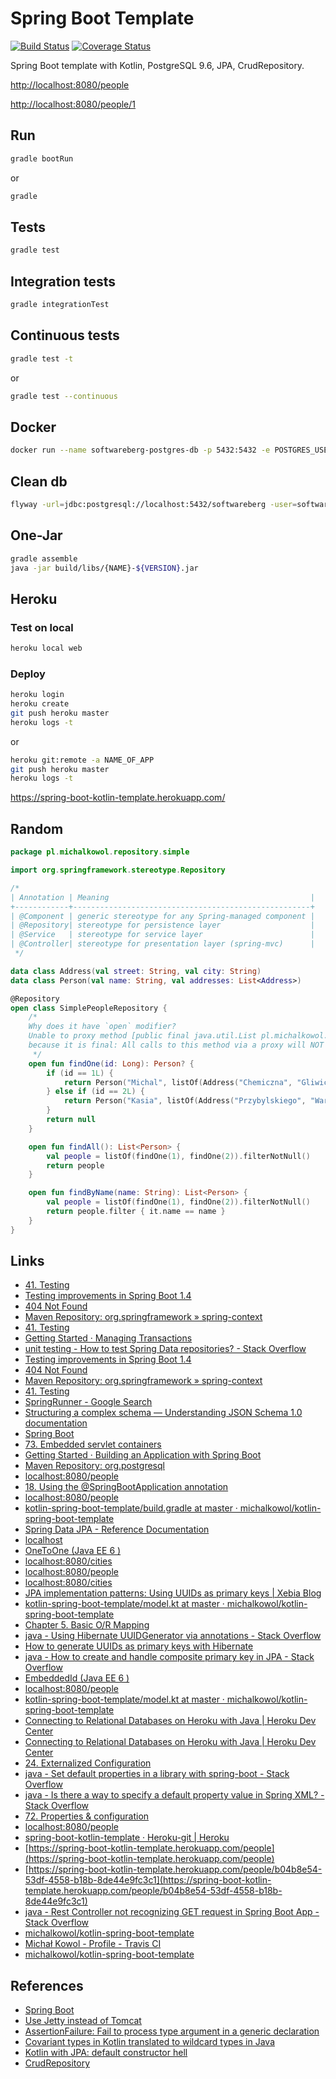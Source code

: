 # Spring Boot Template

[![Build Status](https://travis-ci.org/michalkowol/kotlin-spring-boot-template.svg?branch=master)](https://travis-ci.org/michalkowol/kotlin-spring-boot-template)
[![Coverage Status](https://codecov.io/github/michalkowol/kotlin-spring-boot-template/badge.svg?branch=master)](https://codecov.io/github/michalkowol/kotlin-spring-boot-template?branch=master)

Spring Boot template with Kotlin, PostgreSQL 9.6, JPA, CrudRepository.

[http://localhost:8080/people](http://localhost:8080/people)

[http://localhost:8080/people/1](http://localhost:8080/people/1)


## Run

```bash
gradle bootRun
```

or

```bash
gradle
```

## Tests

```bash
gradle test
```

## Integration tests

```bash
gradle integrationTest
```

## Continuous tests

```bash
gradle test -t
```

or

```bash
gradle test --continuous
```

## Docker

```bash
docker run --name softwareberg-postgres-db -p 5432:5432 -e POSTGRES_USER=softwareberg -e POSTGRES_PASSWORD=softwareberg -d postgres:9.6
```

## Clean db

```bash
flyway -url=jdbc:postgresql://localhost:5432/softwareberg -user=softwareberg -password=softwareberg clean
```

## One-Jar

```bash
gradle assemble
java -jar build/libs/{NAME}-${VERSION}.jar
```

## Heroku

### Test on local

```bash
heroku local web
```

### Deploy

```bash
heroku login
heroku create
git push heroku master
heroku logs -t
```

or

```bash
heroku git:remote -a NAME_OF_APP
git push heroku master
heroku logs -t
```

https://spring-boot-kotlin-template.herokuapp.com/

## Random

```kotlin
package pl.michalkowol.repository.simple

import org.springframework.stereotype.Repository

/*
| Annotation | Meaning                                             |
+------------+-----------------------------------------------------+
| @Component | generic stereotype for any Spring-managed component |
| @Repository| stereotype for persistence layer                    |
| @Service   | stereotype for service layer                        |
| @Controller| stereotype for presentation layer (spring-mvc)      |
 */

data class Address(val street: String, val city: String)
data class Person(val name: String, val addresses: List<Address>)

@Repository
open class SimplePeopleRepository {
    /*
    Why does it have `open` modifier?
    Unable to proxy method [public final java.util.List pl.michalkowol.repository.simple.SimplePeopleRepository.findByName(java.lang.String)]
    because it is final: All calls to this method via a proxy will NOT be routed to the target instance.
     */
    open fun findOne(id: Long): Person? {
        if (id == 1L) {
            return Person("Michal", listOf(Address("Chemiczna", "Gliwice"), Address("Pulawska", "Warszawa")))
        } else if (id == 2L) {
            return Person("Kasia", listOf(Address("Przybylskiego", "Warszawa")))
        }
        return null
    }

    open fun findAll(): List<Person> {
        val people = listOf(findOne(1), findOne(2)).filterNotNull()
        return people
    }

    open fun findByName(name: String): List<Person> {
        val people = listOf(findOne(1), findOne(2)).filterNotNull()
        return people.filter { it.name == name }
    }
}
```

## Links

* [41. Testing](https://docs.spring.io/spring-boot/docs/current/reference/html/boot-features-testing.html)
* [Testing improvements in Spring Boot 1.4](https://spring.io/blog/2016/04/15/testing-improvements-in-spring-boot-1-4)
* [404 Not Found](http://docs.spring.io/spring-boot/docs/current/api/org/springframework/boot/test/SpringApplicationConfiguration.html)
* [Maven Repository: org.springframework » spring-context](https://mvnrepository.com/artifact/org.springframework/spring-context)
* [41. Testing](https://docs.spring.io/spring-boot/docs/current/reference/html/boot-features-testing.html)
* [Getting Started · Managing Transactions](https://spring.io/guides/gs/managing-transactions/)
* [unit testing - How to test Spring Data repositories? - Stack Overflow](http://stackoverflow.com/questions/23435937/how-to-test-spring-data-repositories)
* [Testing improvements in Spring Boot 1.4](https://spring.io/blog/2016/04/15/testing-improvements-in-spring-boot-1-4)
* [404 Not Found](http://docs.spring.io/spring-boot/docs/current/api/org/springframework/boot/test/SpringApplicationConfiguration.html)
* [Maven Repository: org.springframework » spring-context](https://mvnrepository.com/artifact/org.springframework/spring-context)
* [41. Testing](https://docs.spring.io/spring-boot/docs/current/reference/html/boot-features-testing.html)
* [SpringRunner - Google Search](https://www.google.pl/search?q=SpringRunner&oq=SpringRunner&aqs=chrome..69i57j0l5.375j0j1&sourceid=chrome&ie=UTF-8)
* [Structuring a complex schema — Understanding JSON Schema 1.0 documentation](https://spacetelescope.github.io/understanding-json-schema/structuring.html#reuse)
* [Spring Boot](https://projects.spring.io/spring-boot/)
* [73. Embedded servlet containers](https://docs.spring.io/spring-boot/docs/current/reference/html/howto-embedded-servlet-containers.html)
* [Getting Started · Building an Application with Spring Boot](https://spring.io/guides/gs/spring-boot/)
* [Maven Repository: org.postgresql](https://mvnrepository.com/artifact/org.postgresql)
* [localhost:8080/people](http://localhost:8080/people)
* [18. Using the @SpringBootApplication annotation](http://docs.spring.io/autorepo/docs/spring-boot/current/reference/html/using-boot-using-springbootapplication-annotation.html)
* [localhost:8080/people](http://localhost:8080/people)
* [kotlin-spring-boot-template/build.gradle at master · michalkowol/kotlin-spring-boot-template](https://github.com/michalkowol/kotlin-spring-boot-template/blob/master/build.gradle)
* [Spring Data JPA - Reference Documentation](https://docs.spring.io/spring-data/jpa/docs/current/reference/html/)
* [localhost](http://localhost:8080/people/1)
* [OneToOne (Java EE 6 )](http://docs.oracle.com/javaee/6/api/index.html?javax/persistence/ManyToMany.html)
* [localhost:8080/cities](http://localhost:8080/cities)
* [localhost:8080/people](http://localhost:8080/people)
* [localhost:8080/cities](http://localhost:8080/cities)
* [JPA implementation patterns: Using UUIDs as primary keys | Xebia Blog](http://blog.xebia.com/jpa-implementation-patterns-using-uuids-as-primary-keys/)
* [kotlin-spring-boot-template/model.kt at master · michalkowol/kotlin-spring-boot-template](https://github.com/michalkowol/kotlin-spring-boot-template/blob/master/src/main/kotlin/pl/michalkowol/model/jpa/model.kt)
* [Chapter 5. Basic O/R Mapping](http://docs.jboss.org/hibernate/core/3.6/reference/en-US/html/mapping.html#d0e5294)
* [java - Using Hibernate UUIDGenerator via annotations - Stack Overflow](http://stackoverflow.com/questions/6356834/using-hibernate-uuidgenerator-via-annotations)
* [How to generate UUIDs as primary keys with Hibernate](http://www.thoughts-on-java.org/generate-uuids-primary-keys-hibernate/)
* [java - How to create and handle composite primary key in JPA - Stack Overflow](http://stackoverflow.com/questions/13032948/how-to-create-and-handle-composite-primary-key-in-jpa)
* [EmbeddedId (Java EE 6 )](https://docs.oracle.com/javaee/6/api/javax/persistence/EmbeddedId.html)
* [localhost:8080/people](http://localhost:8080/people)
* [kotlin-spring-boot-template/model.kt at master · michalkowol/kotlin-spring-boot-template](https://github.com/michalkowol/kotlin-spring-boot-template/blob/master/src/main/kotlin/pl/michalkowol/cities/model.kt)
* [Connecting to Relational Databases on Heroku with Java | Heroku Dev Center](https://devcenter.heroku.com/articles/connecting-to-relational-databases-on-heroku-with-java#using-the-spring_datasource_url-in-a-spring-boot-app)
* [Connecting to Relational Databases on Heroku with Java | Heroku Dev Center](https://devcenter.heroku.com/articles/connecting-to-relational-databases-on-heroku-with-java#using-the-spring_datasource_url-in-a-spring-boot-app)
* [24. Externalized Configuration](http://docs.spring.io/spring-boot/docs/current/reference/html/boot-features-external-config.html)
* [java - Set default properties in a library with spring-boot - Stack Overflow](http://stackoverflow.com/questions/28892948/set-default-properties-in-a-library-with-spring-boot)
* [java - Is there a way to specify a default property value in Spring XML? - Stack Overflow](http://stackoverflow.com/questions/2513484/is-there-a-way-to-specify-a-default-property-value-in-spring-xml)
* [72. Properties & configuration](https://docs.spring.io/spring-boot/docs/current/reference/html/howto-properties-and-configuration.html)
* [localhost:8080/people](http://localhost:8080/people)
* [spring-boot-kotlin-template · Heroku-git | Heroku](https://dashboard.heroku.com/apps/spring-boot-kotlin-template/deploy/heroku-git)
* [https://spring-boot-kotlin-template.herokuapp.com/people](https://spring-boot-kotlin-template.herokuapp.com/people)
* [https://spring-boot-kotlin-template.herokuapp.com/people/b04b8e54-53df-4558-b18b-8de44e9fc3c1](https://spring-boot-kotlin-template.herokuapp.com/people/b04b8e54-53df-4558-b18b-8de44e9fc3c1)
* [java - Rest Controller not recognizing GET request in Spring Boot App - Stack Overflow](http://stackoverflow.com/questions/37011790/rest-controller-not-recognizing-get-request-in-spring-boot-app)
* [michalkowol/kotlin-spring-boot-template](https://github.com/michalkowol/kotlin-spring-boot-template)
* [Michał Kowol - Profile - Travis CI](https://travis-ci.org/profile/michalkowol)
* [michalkowol/kotlin-spring-boot-template](https://github.com/michalkowol/kotlin-spring-boot-template)

## References

* [Spring Boot](http://projects.spring.io/spring-boot/)
* [Use Jetty instead of Tomcat](http://docs.spring.io/spring-boot/docs/current/reference/html/howto-embedded-servlet-containers.html#howto-use-jetty-instead-of-tomcat)
* [AssertionFailure: Fail to process type argument in a generic declaration](https://hibernate.atlassian.net/browse/HHH-9403)
* [Covariant types in Kotlin translated to wildcard types in Java](https://youtrack.jetbrains.com/issue/KT-5792)
* [Kotlin with JPA: default constructor hell](http://stackoverflow.com/questions/32038177/kotlin-with-jpa-default-constructor-hell)
* [CrudRepository](http://docs.spring.io/spring-data/data-commons/docs/1.6.1.RELEASE/reference/html/repositories.html)
